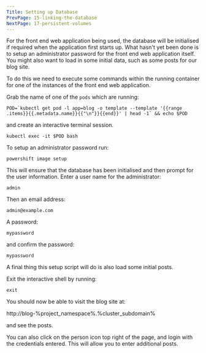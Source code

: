 ```yaml
---
Title: Setting up Database
PrevPage: 15-linking-the-database
NextPage: 17-persistent-volumes
---
```


For the front end web application being used, the database will be initialised if required when the application first starts up. What hasn't yet been done is to setup an administrator password for the front end web application itself. You might also want to load in some initial data, such as some posts for our blog site.

To do this we need to execute some commands within the running container for one of the instances of the front end web application.

Grab the name of one of the `pods` which are running:

```execute
POD=`kubectl get pod -l app=blog -o template --template '{{range .items}}{{.metadata.name}}{{"\n"}}{{end}}' | head -1` && echo $POD
```

and create an interactive terminal session.

```execute
kubectl exec -it $POD bash
```

To setup an administrator password run:

```execute
powershift image setup
```

This will ensure that the database has been initialised and then prompt for the user information. Enter a user name for the administrator:

```execute
admin
```

Then an email address:

```execute
admin@example.com
```

A password:

```execute
mypassword
```

and confirm the password:

```execute
mypassword
```

A final thing this setup script will do is also load some initial posts.

Exit the interactive shell by running:

```execute
exit
```

You should now be able to visit the blog site at:

http://blog-%project_namespace%.%cluster_subdomain%

and see the posts.

You can also click on the person icon top right of the page, and login with the credentials entered. This will allow you to enter additional posts.
